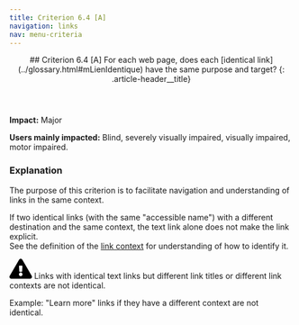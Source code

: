 ```yaml
---
title: Criterion 6.4 [A]
navigation: links
nav: menu-criteria
---
```


<header>
## Criterion 6.4 [A] <span>For each web page, does each [identical link](../glossary.html#mLienIdentique) have the same purpose and target?</span>
{: .article-header__title}
</header>

**Impact:** Major

**Users mainly impacted:** Blind, severely visually impaired, visually impaired, motor impaired.

### Explanation

The purpose of this criterion is to facilitate navigation and understanding of links in the same context.

If two identical links (with the same "accessible name") with a different destination and the same context, the text link alone does not make the link explicit.
<br>See the definition of the [link context](../glossary.html#mContexteLien) for understanding of how to identify it.

<div class="important">
<svg role="img" aria-label="Important" xmlns="http://www.w3.org/2000/svg" viewBox="0 0 576 512" width="40" height="36"><title>Important</title><path d="M569.517 440.013C587.975 472.007 564.806 512 527.94 512H48.054c-36.937 0-59.999-40.055-41.577-71.987L246.423 23.985c18.467-32.009 64.72-31.951 83.154 0l239.94 416.028zM288 354c-25.405 0-46 20.595-46 46s20.595 46 46 46 46-20.595 46-46-20.595-46-46-46zm-43.673-165.346l7.418 136c.347 6.364 5.609 11.346 11.982 11.346h48.546c6.373 0 11.635-4.982 11.982-11.346l7.418-136c.375-6.874-5.098-12.654-11.982-12.654h-63.383c-6.884 0-12.356 5.78-11.981 12.654z"/></svg>
Links with identical text links but different link titles or different link contexts are not identical.
</div>

Example: "Learn more" links if they have a different context are not identical.
